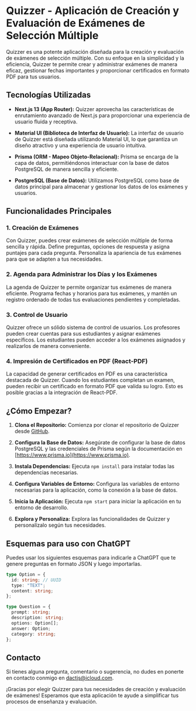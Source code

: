 # Quizzer - Aplicación de Creación y Evaluación de Exámenes de Selección Múltiple

Quizzer es una potente aplicación diseñada para la creación y evaluación de exámenes de selección múltiple. Con su enfoque en la simplicidad y la eficiencia, Quizzer te permite crear y administrar exámenes de manera eficaz, gestionar fechas importantes y proporcionar certificados en formato PDF para tus usuarios.

## Tecnologías Utilizadas

- **Next.js 13 (App Router):** Quizzer aprovecha las características de enrutamiento avanzado de Next.js para proporcionar una experiencia de usuario fluida y receptiva.

- **Material UI (Biblioteca de Interfaz de Usuario):** La interfaz de usuario de Quizzer está diseñada utilizando Material UI, lo que garantiza un diseño atractivo y una experiencia de usuario intuitiva.

- **Prisma (ORM - Mapeo Objeto-Relacional):** Prisma se encarga de la capa de datos, permitiéndonos interactuar con la base de datos PostgreSQL de manera sencilla y eficiente.

- **PostgreSQL (Base de Datos):** Utilizamos PostgreSQL como base de datos principal para almacenar y gestionar los datos de los exámenes y usuarios.

## Funcionalidades Principales

### 1. Creación de Exámenes

Con Quizzer, puedes crear exámenes de selección múltiple de forma sencilla y rápida. Define preguntas, opciones de respuesta y asigna puntajes para cada pregunta. Personaliza la apariencia de tus exámenes para que se adapten a tus necesidades.

### 2. Agenda para Administrar los Días y los Exámenes

La agenda de Quizzer te permite organizar tus exámenes de manera eficiente. Programa fechas y horarios para tus exámenes, y mantén un registro ordenado de todas tus evaluaciones pendientes y completadas.

### 3. Control de Usuario

Quizzer ofrece un sólido sistema de control de usuarios. Los profesores pueden crear cuentas para sus estudiantes y asignar exámenes específicos. Los estudiantes pueden acceder a los exámenes asignados y realizarlos de manera conveniente.

### 4. Impresión de Certificados en PDF (React-PDF)

La capacidad de generar certificados en PDF es una característica destacada de Quizzer. Cuando los estudiantes completan un examen, pueden recibir un certificado en formato PDF que valida su logro. Esto es posible gracias a la integración de React-PDF.

## ¿Cómo Empezar?

1. **Clona el Repositorio:** Comienza por clonar el repositorio de Quizzer desde [GitHub](https://github.com/dactjs/quizzer).

2. **Configura la Base de Datos:** Asegúrate de configurar la base de datos PostgreSQL y las credenciales de Prisma según la documentación en [https://www.prisma.io](https://www.prisma.io).

3. **Instala Dependencias:** Ejecuta `npm install` para instalar todas las dependencias necesarias.

4. **Configura Variables de Entorno:** Configura las variables de entorno necesarias para la aplicación, como la conexión a la base de datos.

5. **Inicia la Aplicación:** Ejecuta `npm start` para iniciar la aplicación en tu entorno de desarrollo.

6. **Explora y Personaliza:** Explora las funcionalidades de Quizzer y personalízalo según tus necesidades.

## Esquemas para uso con ChatGPT

Puedes usar los siguientes esquemas para indicarle a ChatGPT que te genere preguntas en formato JSON y luego importarlas.

```TypeScript
type Option = {
  id: string; // UUID
  type: "TEXT";
  content: string;
};

type Question = {
  prompt: string;
  description: string;
  options: Option[];
  answer: Option;
  category: string;
};
```

## Contacto

Si tienes alguna pregunta, comentario o sugerencia, no dudes en ponerte en contacto conmigo en [dactjs@icloud.com](dactjs@icloud.com).

¡Gracias por elegir Quizzer para tus necesidades de creación y evaluación de exámenes! Esperamos que esta aplicación te ayude a simplificar tus procesos de enseñanza y evaluación.
